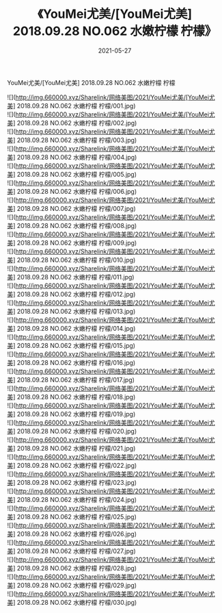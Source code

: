 ﻿---
layout: post
title:  《YouMei尤美/[YouMei尤美] 2018.09.28 NO.062 水嫩柠檬 柠檬》
date:   2021-05-27
img: http://img.660000.xyz/Sharelink/网络美图/2021/YouMei尤美/[YouMei尤美] 2018.09.28 NO.062 水嫩柠檬 柠檬/000.jpg
categories: [美女, 清纯, 唯美]
---

YouMei尤美/[YouMei尤美] 2018.09.28 NO.062 水嫩柠檬 柠檬

 ![](http://img.660000.xyz/Sharelink/网络美图/2021/YouMei尤美/[YouMei尤美] 2018.09.28 NO.062 水嫩柠檬 柠檬/001.jpg) <br>![](http://img.660000.xyz/Sharelink/网络美图/2021/YouMei尤美/[YouMei尤美] 2018.09.28 NO.062 水嫩柠檬 柠檬/002.jpg) <br>![](http://img.660000.xyz/Sharelink/网络美图/2021/YouMei尤美/[YouMei尤美] 2018.09.28 NO.062 水嫩柠檬 柠檬/003.jpg) <br>![](http://img.660000.xyz/Sharelink/网络美图/2021/YouMei尤美/[YouMei尤美] 2018.09.28 NO.062 水嫩柠檬 柠檬/004.jpg) <br>![](http://img.660000.xyz/Sharelink/网络美图/2021/YouMei尤美/[YouMei尤美] 2018.09.28 NO.062 水嫩柠檬 柠檬/005.jpg) <br>![](http://img.660000.xyz/Sharelink/网络美图/2021/YouMei尤美/[YouMei尤美] 2018.09.28 NO.062 水嫩柠檬 柠檬/006.jpg) <br>![](http://img.660000.xyz/Sharelink/网络美图/2021/YouMei尤美/[YouMei尤美] 2018.09.28 NO.062 水嫩柠檬 柠檬/007.jpg) <br>![](http://img.660000.xyz/Sharelink/网络美图/2021/YouMei尤美/[YouMei尤美] 2018.09.28 NO.062 水嫩柠檬 柠檬/008.jpg) <br>![](http://img.660000.xyz/Sharelink/网络美图/2021/YouMei尤美/[YouMei尤美] 2018.09.28 NO.062 水嫩柠檬 柠檬/009.jpg) <br>![](http://img.660000.xyz/Sharelink/网络美图/2021/YouMei尤美/[YouMei尤美] 2018.09.28 NO.062 水嫩柠檬 柠檬/010.jpg) <br>![](http://img.660000.xyz/Sharelink/网络美图/2021/YouMei尤美/[YouMei尤美] 2018.09.28 NO.062 水嫩柠檬 柠檬/011.jpg) <br>![](http://img.660000.xyz/Sharelink/网络美图/2021/YouMei尤美/[YouMei尤美] 2018.09.28 NO.062 水嫩柠檬 柠檬/012.jpg) <br>![](http://img.660000.xyz/Sharelink/网络美图/2021/YouMei尤美/[YouMei尤美] 2018.09.28 NO.062 水嫩柠檬 柠檬/013.jpg) <br>![](http://img.660000.xyz/Sharelink/网络美图/2021/YouMei尤美/[YouMei尤美] 2018.09.28 NO.062 水嫩柠檬 柠檬/014.jpg) <br>![](http://img.660000.xyz/Sharelink/网络美图/2021/YouMei尤美/[YouMei尤美] 2018.09.28 NO.062 水嫩柠檬 柠檬/015.jpg) <br>![](http://img.660000.xyz/Sharelink/网络美图/2021/YouMei尤美/[YouMei尤美] 2018.09.28 NO.062 水嫩柠檬 柠檬/016.jpg) <br>![](http://img.660000.xyz/Sharelink/网络美图/2021/YouMei尤美/[YouMei尤美] 2018.09.28 NO.062 水嫩柠檬 柠檬/017.jpg) <br>![](http://img.660000.xyz/Sharelink/网络美图/2021/YouMei尤美/[YouMei尤美] 2018.09.28 NO.062 水嫩柠檬 柠檬/018.jpg) <br>![](http://img.660000.xyz/Sharelink/网络美图/2021/YouMei尤美/[YouMei尤美] 2018.09.28 NO.062 水嫩柠檬 柠檬/019.jpg) <br>![](http://img.660000.xyz/Sharelink/网络美图/2021/YouMei尤美/[YouMei尤美] 2018.09.28 NO.062 水嫩柠檬 柠檬/020.jpg) <br>![](http://img.660000.xyz/Sharelink/网络美图/2021/YouMei尤美/[YouMei尤美] 2018.09.28 NO.062 水嫩柠檬 柠檬/021.jpg) <br>![](http://img.660000.xyz/Sharelink/网络美图/2021/YouMei尤美/[YouMei尤美] 2018.09.28 NO.062 水嫩柠檬 柠檬/022.jpg) <br>![](http://img.660000.xyz/Sharelink/网络美图/2021/YouMei尤美/[YouMei尤美] 2018.09.28 NO.062 水嫩柠檬 柠檬/023.jpg) <br>![](http://img.660000.xyz/Sharelink/网络美图/2021/YouMei尤美/[YouMei尤美] 2018.09.28 NO.062 水嫩柠檬 柠檬/024.jpg) <br>![](http://img.660000.xyz/Sharelink/网络美图/2021/YouMei尤美/[YouMei尤美] 2018.09.28 NO.062 水嫩柠檬 柠檬/025.jpg) <br>![](http://img.660000.xyz/Sharelink/网络美图/2021/YouMei尤美/[YouMei尤美] 2018.09.28 NO.062 水嫩柠檬 柠檬/026.jpg) <br>![](http://img.660000.xyz/Sharelink/网络美图/2021/YouMei尤美/[YouMei尤美] 2018.09.28 NO.062 水嫩柠檬 柠檬/027.jpg) <br>![](http://img.660000.xyz/Sharelink/网络美图/2021/YouMei尤美/[YouMei尤美] 2018.09.28 NO.062 水嫩柠檬 柠檬/028.jpg) <br>![](http://img.660000.xyz/Sharelink/网络美图/2021/YouMei尤美/[YouMei尤美] 2018.09.28 NO.062 水嫩柠檬 柠檬/029.jpg) <br>![](http://img.660000.xyz/Sharelink/网络美图/2021/YouMei尤美/[YouMei尤美] 2018.09.28 NO.062 水嫩柠檬 柠檬/030.jpg) <br>